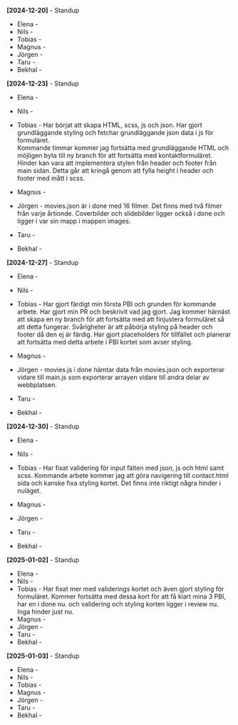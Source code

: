 **[2024-12-20]** - Standup
* Elena - 
* Nils -
* Tobias - 
* Magnus -
* Jörgen - 
* Taru -
* Bekhal -  


**[2024-12-23]** - Standup
* Elena - 
* Nils -
* Tobias - 
Har börjat att skapa HTML, scss, js och json. Har gjort grundläggande styling   och fetchar grundläggande json data i js för formuläret.  
Kommande timmar kommer jag fortsätta med grundläggande HTML och möjligen byta till ny branch för att fortsätta med kontaktformuläret. 
Hinder kan vara att implementera stylen från header och footer från main sidan. 
Detta går att kringå genom att fylla height i header och footer med mått i scss.


* Magnus -
* Jörgen - movies.json är i done med 16 filmer. Det finns med två filmer från varje årtionde.
            Coverbilder och slidebilder ligger också i done och ligger i var sin mapp i mappen images. 
* Taru -
* Bekhal -  

**[2024-12-27]** - Standup
* Elena - 
* Nils -
* Tobias - Har gjort färdigt min första PBI och grunden för kommande arbete. Har gjort min PR och beskrivit vad jag gjort. 
Jag kommer härnäst att skapa en ny branch för att fortsätta med att finjustera formuläret så att detta fungerar. 
Svårigheter är att påbörja styling på header och footer då den ej är färdig. Har gjort placeholders för tillfället och planerar att fortsätta med detta arbete i PBI kortet som avser styling.

* Magnus -
* Jörgen - movies.js i done hämtar data från movies.json och exporterar vidare till main.js som exporterar arrayen vidare till andra delar av webbplatsen.
* Taru -
* Bekhal -  

**[2024-12-30]** - Standup
* Elena - 
* Nils -
* Tobias - Har fixat validering för input fälten med json, js och html samt scss.
Kommande arbete kommer jag att göra navigering till contact.html sida och kanske fixa styling kortet.
Det finns inte riktigt några hinder i nuläget. 

* Magnus -
* Jörgen - 
* Taru -
* Bekhal -  

**[2025-01-02]** - Standup
* Elena - 
* Nils -
* Tobias - Har fixat mer med validerings kortet och även gjort styling för formuläret. 
Kommer fortsätta med dessa kort för att få klart mina 3 PBI, har en i done nu. 
och validering och styling korten ligger i review nu. 
Inga hinder just nu. 
* Magnus -
* Jörgen - 
* Taru -
* Bekhal -  

**[2025-01-03]** - Standup
* Elena - 
* Nils -
* Tobias - 
* Magnus -
* Jörgen - 
* Taru -
* Bekhal -  
